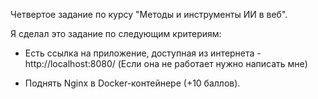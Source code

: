 Четвертое задание по курсу "Методы и инструменты ИИ в веб".

Я сделал это задание по следующим критериям:

- Есть ссылка на приложение, доступная из интернета - http://localhost:8080/ (Если она не работает нужно написать мне) 

- Поднять Nginx в Docker-контейнере (+10 баллов).
